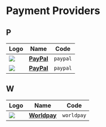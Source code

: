 # Payment Providers

## P

|Logo                                                                                      |Name           |Code    |
|------------------------------------------------------------------------------------------|---------------|--------|
|![](https://static.openfintech.io/payment_providers/paypal/logo.svg?w=600&c=v0.59.26#w100)|[**PayPal**](#)|`paypal`|
|![](https://static.openfintech.io/payment_providers/paypal/logo.svg?w=600&c=v0.59.26#w100)|[**PayPal**](#)|`paypal`|

## W

|Logo                                                                                      |Name           |Code    |
|------------------------------------------------------------------------------------------|---------------|--------|
|![](https://static.openfintech.io/payment_providers/worldpay/logo.svg?w=600&c=v0.59.26#w100)|[**Worldpay**](#)|`worldpay`|